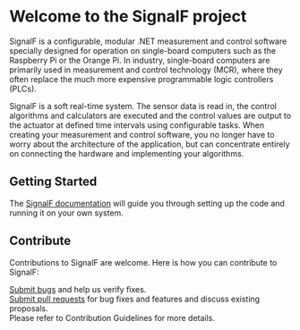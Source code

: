 # Welcome to the SignalF project
SignalF is a configurable, modular .NET measurement and control software specially designed for operation on single-board computers such as the Raspberry Pi or the Orange Pi.
In industry, single-board computers are primarily used in measurement and control technology (MCR), where they often replace the much more expensive programmable logic controllers (PLCs).

SignalF is a soft real-time system. The sensor data is read in, the control algorithms and calculators are executed and the control values are output to the actuator at defined time intervals using configurable tasks. When creating your measurement and control software, you no longer have to worry about the architecture of the application, but can concentrate entirely on connecting the hardware and implementing your algorithms.

## Getting Started
The [SignalF documentation](https://signalfdocumentation.readthedocs.io/en/latest/getting-started/getting-started.html#) will guide you through setting up the code and running it on your own system.

## Contribute

Contributions to SignalF are welcome. Here is how you can contribute to SignalF:

[Submit bugs](https://github.com/Signal-F/SignalF.Controller/issues) and help us verify fixes.<br>
[Submit pull requests](https://github.com/Signal-F/SignalF.Controller/pulls) for bug fixes and features and discuss existing proposals.<br>
Please refer to Contribution Guidelines for more details.
